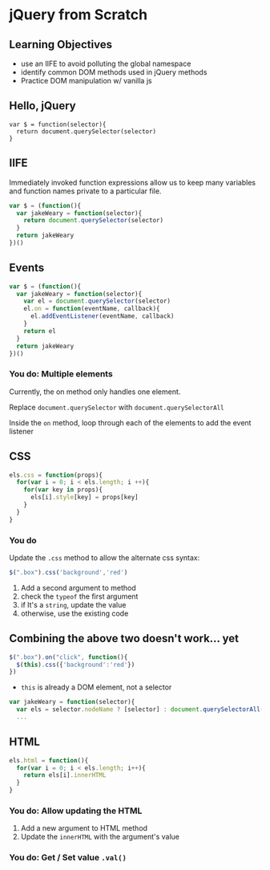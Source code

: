 # jQuery from Scratch

## Learning Objectives

- use an IIFE to avoid polluting the global namespace
- identify common DOM methods used in jQuery methods
- Practice DOM manipulation w/ vanilla js

## Hello, jQuery

```
var $ = function(selector){
  return document.querySelector(selector)
}
```

## IIFE

Immediately invoked function expressions allow us to keep many variables
and function names private to a particular file.

```js
var $ = (function(){
  var jakeWeary = function(selector){
    return document.querySelector(selector)
  }
  return jakeWeary
})()
```

## Events

```js
var $ = (function(){
  var jakeWeary = function(selector){
    var el = document.querySelector(selector)
    el.on = function(eventName, callback){
      el.addEventListener(eventName, callback)
    }
    return el
  }
  return jakeWeary
})()
```

### You do: Multiple elements

Currently, the on method only handles one element.

Replace `document.querySelector` with `document.querySelectorAll`

Inside the `on` method, loop through each of the elements to add
the event listener

## CSS

```js
els.css = function(props){
  for(var i = 0; i < els.length; i ++){
    for(var key in props){
      els[i].style[key] = props[key]
    }
  }
}
```

### You do

Update the `.css` method to allow the alternate css syntax:

```js
$(".box").css('background','red')
```

1. Add a second argument to method
2. check the `typeof` the first argument
3. if It's a `string`, update the value
4. otherwise, use the existing code

## Combining the above two doesn't work... yet

```js
$(".box").on("click", function(){
  $(this).css({'background':'red'})
})
```

- `this` is already a DOM element, not a selector

```js
var jakeWeary = function(selector){
  var els = selector.nodeName ? [selector] : document.querySelectorAll(selector)
  ...
```

## HTML

```js
els.html = function(){
  for(var i = 0; i < els.length; i++){
    return els[i].innerHTML 
  }
}
```

### You do: Allow updating the HTML

1. Add a new argument to HTML method
1. Update the `innerHTML` with the argument's value


### You do: Get / Set value `.val()`
